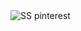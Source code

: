 <!-- se sube con esto la imagen a github -->

<img aling="left" alt="SS pinterest" src="https://i.postimg.cc/3RhvBsLL/SS-proyecto-pinterest.png" />